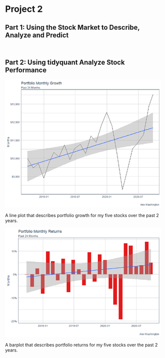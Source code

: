 # Project 2

## Part 1: Using the Stock Market to Describe, Analyze and Predict

![]()

## Part 2:  Using tidyquant Analyze Stock Performance

![](monthly_growth.png)

A line plot that describes portfolio growth for my five stocks over the past 2 years.

![](monthly_return.png)

A barplot that describes portfolio returns for my five stocks over the past 2 years.

